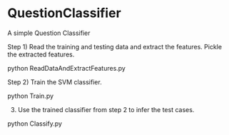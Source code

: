 # QuestionClassifier
A simple Question Classifier

Step 1) Read the training and testing data and extract the features. Pickle the extracted features.

python ReadDataAndExtractFeatures.py

Step 2) Train the SVM classifier.

python Train.py

3) Use the trained classifier from step 2 to infer the test cases.

python Classify.py
